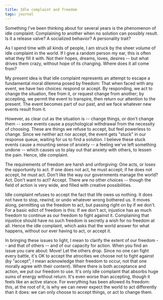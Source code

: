 ```yaml
---
title: Idle complaint and freedom
tags: journal
---
```


Something I've been thinking about for several years is the phenomenon
of idle complaint: Complaining to another when no solution can possibly
result.  Is it a release valve?  A socialized behavior?  A personality
trait?

As I spend time with all kinds of people, I am struck by the sheer
volume of idle complaint in the world.  If I give a random person my
ear, this is often what they fill it with.  Not their hopes, dreams,
loves, desires -- but what drives them crazy, without hope of its
changing.  Where does it all come from?

My present idea is that idle complaint represents an attempt to escape a
fundamental moral dilemma posed by freedom: That when faced with any
event, we have two choices: respond or accept.  By responding, we act to
change the situation, flee from it, or request change from another; by
accepting, we permit the event to transpire, then return our attention
to the present.  The event becomes part of our past, and we face
whatever new events result from it.

However, as clear cut as the situation is -- change things, or don't
change them -- some events cause a psychological withdrawal from the
necessity of choosing.  These are things we refuse to accept, but feel
powerless to change.  Since we neither act nor accept, the event gets
"stuck" in our response queue, waiting for us to find a solution.  I
believe these stuck events cause a mounting sense of anxiety -- a
feeling we've left something undone -- which causes us to play out that
anxiety with others, to lessen the pain.  Hence, idle complaint.

The requirements of freedom are harsh and unforgiving: One acts, or
loses the opportunity to act.  If one does not act, he must accept; if
he does not accept, he must act.  Don't like the way our governments
manage the world?  Act.  Don't want to act?  Accept.  There are no other
choices -- though the field of action is very wide, and filled with
creative possibilities.

Idle complaint refuses to accept the fact that life owes us nothing.  It
does not have to stop, rewind, or undo whatever wrong bothered us.  It
moves along, permitting us the freedom to act, but passing right on by
if we don't.  For a basic edict of freedom is this: If we don't act,
injustice has as much freedom to continue as our freedom to fight
against it.  Complaining that injustice should have no such freedom is
secretly a wish for no freedom at all.  Hence the idle complaint, which
asks that the world answer for what happens, without our ever having to
act, or accept it.

In bringing these issues to light, I mean to clarify the extent of our
freedom -- and that of others -- and of our capacity for action.  When
you find an issue you care about: Move!  Let the others drop.  Since no
one can fight every battle, it's OK to accept the atrocities we choose
not to fight against (by "accept", I mean acknowledge their freedom to
occur, not that one morally agree with their content).  Where there is
both acceptance and action, we put our freedom to use.  It's only idle
complaint that absorbs huge sums of energy without return.  It's even
worse than accepting, though it feels like an active stance.  For
everything has been allowed its freedom: this, at the root of it, is why
we can never expect the world to act differently than it does: we can
only choose to accept things, or act to change them.



